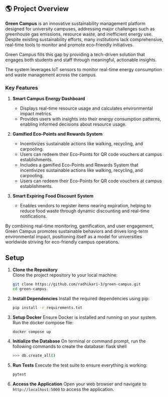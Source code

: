 ## 🌎 Project Overview

**Green Campus** is an innovative sustainability management platform designed for university campuses, addressing major 
challenges such as greenhouse gas emissions, resource waste, and inefficient energy use. Despite existing sustainability efforts, 
many institutions lack comprehensive, real-time tools to monitor and promote eco-friendly initiatives.

Green Campus fills this gap by providing a tech-driven solution that engages both students and staff through meaningful, actionable insights.

The system leverages IoT sensors to monitor real-time energy consumption and waste management across the campus.

### Key Features

1. **Smart Campus Energy Dashboard**
   - Displays real-time resource usage and calculates environmental impact metrics.
   - Provides users with insights into their energy consumption patterns, enabling informed decisions about resource usage.

2. **Gamified Eco-Points and Rewards System**
   - Incentivizes sustainable actions like walking, recycling, and carpooling.
   - Users can redeem their Eco-Points for QR code vouchers at campus establishments.
   - Includes a gamified Eco-Points and Rewards System that incentivizes sustainable actions like walking, recycling, and carpooling.
   - Users can redeem their Eco-Points for QR code vouchers at campus establishments.

3. **Smart Expiring Food Discount System**
   - Enables vendors to register items nearing expiration, helping to reduce food waste through dynamic discounting and real-time notifications.

By combining real-time monitoring, gamification, and user engagement, Green Campus promotes sustainable behaviors and 
drives long-term environmental impact, positioning itself as a model for universities worldwide striving for eco-friendly campus operations.

## Setup

1. **Clone the Repository**  
   Clone the project repository to your local machine:
   ```bash
   git clone https://github.com/radhikari-3/green-campus.git
   cd green-campus
   
2. **Install Dependencies**
   Install the required dependencies using pip:
   ```bash
   pip install -r requirements.txt
   ```

3. **Setup Docker**
   Ensure Docker is installed and running on your system. Run the docker compose file:
   ```bash
   docker compose up
    ```

4. **Initialize the Database**
   On terminal or command prompt, run the following commands to create the database:
   flask shell
   ```bash
   >>> db.create_all()
   ```

5. **Run Tests**
   Execute the test suite to ensure everything is working:
   ```bash
   pytest
   ```
   
6. **Access the Application**
Open your web browser and navigate to `http://localhost:5000` to access the application.
